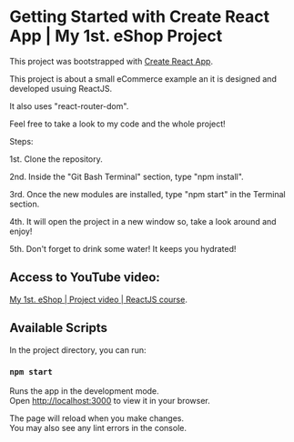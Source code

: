 # Getting Started with Create React App | My 1st. eShop Project

This project was bootstrapped with [Create React App](https://github.com/facebook/create-react-app).

This project is about a small eCommerce example an it is designed and developed usuing ReactJS.

It also uses "react-router-dom".

Feel free to take a look to my code and the whole project!

Steps:

1st. Clone the repository.

2nd. Inside the "Git Bash Terminal" section, type "npm install".

3rd. Once the new modules are installed, type "npm start" in the Terminal section.

4th. It will open the project in a new window so, take a look around and enjoy!

5th. Don't forget to drink some water! It keeps you hydrated!


## Access to YouTube video:

[My 1st. eShop | Project video | ReactJS course](https://youtu.be/BIC0lHBLbzU).

## Available Scripts

In the project directory, you can run:

### `npm start`

Runs the app in the development mode.\
Open [http://localhost:3000](http://localhost:3000) to view it in your browser.

The page will reload when you make changes.\
You may also see any lint errors in the console.
